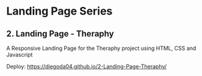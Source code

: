 # Landing Page Series 
## 2. Landing Page - Theraphy

A Responsive Landing Page for the Theraphy project using HTML, CSS and Javascript

Deploy: https://diegoda04.github.io/2-Landing-Page-Theraphy/
